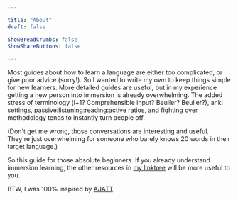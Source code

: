 ```yaml
---

title: "About"
draft: false

ShowBreadCrumbs: false
ShowShareButtons: false

---
```


Most guides about how to learn a language are either too complicated, or give poor advice (sorry!). So I wanted to write my own to keep things simple for new learners. More detailed guides are useful, but in my experience getting a new person into immersion is already overwhelming. The added stress of terminology (i+1? Comprehensible input? Beuller? Beuller?), anki settings, passive:listening:reading:active ratios, and fighting over methodology tends to instantly turn people off.

(Don't get me wrong, those conversations are interesting and useful. They're just overwhelming for someone who barely knows 20 words in their target language.)

So this guide for those absolute beginners. If you already understand immersion learning, the other resources in [my linktree](https://linktr.ee/noerjp) will be more useful to you.

BTW, I was 100% inspired by [AJATT](http://www.alljapaneseallthetime.com/blog/all-japanese-all-the-time-ajatt-how-to-learn-japanese-on-your-own-having-fun-and-to-fluency/).
